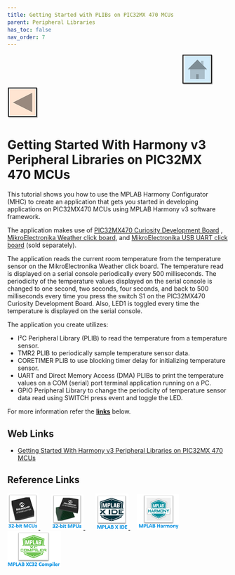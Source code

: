```yaml
---
title: Getting Started with PLIBs on PIC32MX 470 MCUs
parent: Peripheral Libraries
has_toc: false
nav_order: 7
---
```


&nbsp;&nbsp;&nbsp;&nbsp;&nbsp;&nbsp;&nbsp;&nbsp;&nbsp;&nbsp;&nbsp;&nbsp;&nbsp;&nbsp;&nbsp;&nbsp;&nbsp;&nbsp;&nbsp;&nbsp;&nbsp;&nbsp;&nbsp;&nbsp;&nbsp;&nbsp;&nbsp;&nbsp; &nbsp;&nbsp;&nbsp;&nbsp;&nbsp;&nbsp;&nbsp;&nbsp;&nbsp;&nbsp;&nbsp;&nbsp;&nbsp;&nbsp;&nbsp;&nbsp;&nbsp;&nbsp;&nbsp;&nbsp;&nbsp;&nbsp;&nbsp;&nbsp;&nbsp;&nbsp;&nbsp;&nbsp;&nbsp;&nbsp;&nbsp;&nbsp;&nbsp;&nbsp;&nbsp;&nbsp;&nbsp;&nbsp;&nbsp;&nbsp;&nbsp;&nbsp;&nbsp;&nbsp;&nbsp;&nbsp;&nbsp;&nbsp;&nbsp;&nbsp;&nbsp;&nbsp;&nbsp;&nbsp;&nbsp;&nbsp;&nbsp;&nbsp;&nbsp;&nbsp;&nbsp;&nbsp;&nbsp;&nbsp;&nbsp;&nbsp;&nbsp;&nbsp;&nbsp;&nbsp;&nbsp;&nbsp;[<img src="../../r_images/quick_home.png" title="Home">](../../readme.md) [<img src="../../r_images/quick_back.png"  title="Back">](../readme.md)
# Getting Started With Harmony v3 Peripheral Libraries on PIC32MX 470 MCUs

This tutorial shows you how to use the MPLAB Harmony Configurator (MHC) to create an application that gets you started in developing applications on PIC32MX470 MCUs using MPLAB Harmony v3 software framework.

The application makes use of <a href="http://www.microchip.com/DevelopmentTools/ProductDetails.aspx?PartNO=DM320103" target="_blank">PIC32MX470 Curiosity Development Board</a>
, <a href="https://www.mikroe.com/weather-click" target="_blank">MikroElectronika Weather click board</a>, and <a href="https://www.mikroe.com/usb-uart-click" target="_blank">MikroElectronika USB UART click board</a>
 (sold separately).

The application reads the current room temperature from the temperature sensor on the MikroElectronika Weather click board. The temperature read is displayed on a serial console periodically every 500 milliseconds. The periodicity of the temperature values displayed on the serial console is changed to one second, two seconds, four seconds, and back to 500 milliseconds every time you press the switch S1 on the PIC32MX470 Curiosity Development Board. Also, LED1 is toggled every time the temperature is displayed on the serial console.

The application you create utilizes:

- I²C Peripheral Library (PLIB) to read the temperature from a temperature sensor.
- TMR2 PLIB to periodically sample temperature sensor data.
- CORETIMER PLIB to use blocking timer delay for initializing temperature sensor.
- UART and Direct Memory Access (DMA) PLIBs to print the temperature values on a COM (serial) port terminal application running on a PC.
- GPIO Peripheral Library to change the periodicity of temperature sensor data read using SWITCH press event and toggle the LED.


For more information refer the **[links](#Web-Links)** below.

## <a id="Web-Links"> </a>
## Web Links
- <a href="https://microchipdeveloper.com/harmony3:pic32mx470-getting-started-training-module" target="_blank">Getting Started With Harmony v3 Peripheral Libraries on PIC32MX 470 MCUs</a>



## Reference Links
[<a href="https://www.microchip.com/design-centers/32-bit" target="_blank"> <img src="../../r_images/32_bit_mcus.png"> </a>]()  &nbsp; &nbsp; &nbsp; [<a href="https://www.microchip.com/design-centers/32-bit-mpus" target="_blank"> <img src="../../r_images/32_bit_mpus.png"> </a>]()  &nbsp; &nbsp; &nbsp; [<a href="https://www.microchip.com/mplab/mplab-x-ide" target="_blank"> <img src="../../r_images/mplab_x_ide.png"> </a>]()  &nbsp; &nbsp; [<a href="https://www.microchip.com/mplab/mplab-harmony" target="_blank"> <img src="../../r_images/mplab_harmony.png"> </a>]() [<a href="https://www.microchip.com/mplab/compilers" target="_blank"> <img src="../../r_images/mplab_compiler.png"> </a>]() 
